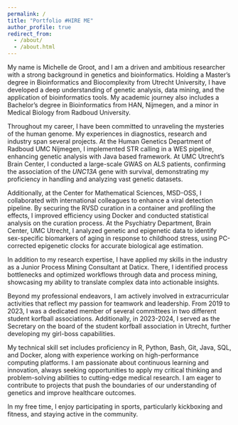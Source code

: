 ```yaml
---
permalink: /
title: "Portfolio #HIRE ME"
author_profile: true
redirect_from: 
  - /about/
  - /about.html
---
```


My name is Michelle de Groot, and I am a driven and ambitious researcher with a strong background in genetics and bioinformatics. Holding a Master’s degree in Bioinformatics and Biocomplexity from Utrecht University, I have developed a deep understanding of genetic analysis, data mining, and the application of bioinformatics tools. My academic journey also includes a Bachelor’s degree in Bioinformatics from HAN, Nijmegen, and a minor in Medical Biology from Radboud University.

Throughout my career, I have been committed to unraveling the mysteries of the human genome. My experiences in diagnostics, research and industry span several projects. At the Human Genetics Department of Radboud UMC Nijmegen, I implemented STR calling in a WES pipeline, enhancing genetic analysis with Java based framework. At UMC Utrecht’s Brain Center, I conducted a large-scale GWAS on ALS patients, confirming the association of the _UNC13A_ gene with survival, demonstrating my proficiency in handling and analyzing vast genetic datasets. 

Additionally, at the Center for Mathematical Sciences, MSD-OSS, I collaborated with international colleagues to enhance a viral detection pipeline. By securing the RVSD curation in a container and profiling the effects, I improved efficiency using Docker and conducted statistical analysis on the curation process. At the Psychiatry Department, Brain Center, UMC Utrecht, I analyzed genetic and epigenetic data to identify sex-specific biomarkers of aging in response to childhood stress, using PC-corrected epigenetic clocks for accurate biological age estimation.

In addition to my research expertise, I have applied my skills in the industry as a Junior Process Mining Consultant at Daticx. There, I identified process bottlenecks and optimized workflows through data and process mining, showcasing my ability to translate complex data into actionable insights.

Beyond my professional endeavors, I am actively involved in extracurricular activities that reflect my passion for teamwork and leadership. From 2019 to 2023, I was a dedicated member of several committees in two different student korfball associations. Additionally, in 2023-2024, I served as the Secretary on the board of the student korfball association in Utrecht, further developing my girl-boss capabilities.

My technical skill set includes proficiency in R, Python, Bash, Git, Java, SQL, and Docker, along with experience working on high-performance computing platforms. I am passionate about continuous learning and innovation, always seeking opportunities to apply my critical thinking and problem-solving abilities to cutting-edge medical research. I am eager to contribute to projects that push the boundaries of our understanding of genetics and improve healthcare outcomes.

In my free time, I enjoy participating in sports, particularly kickboxing and fitness, and staying active in the community. 